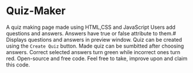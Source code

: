 # Quiz-Maker
A quiz making page made using HTML,CSS and JavaScript
Users add questions and answers. Answers have true or false attribute to them.#
Displays questions and answers in preview window.
Quiz can be created using the `Create Quiz` button.
Made quiz can be sumbitted after choosing answers.
Correct selected answers turn green while incorrect ones turn red.
Open-source and free code. Feel free to take, improve upon and claim this code.
